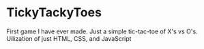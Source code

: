 # TickyTackyToes
First game I have ever made. Just a simple tic-tac-toe of X's vs O's.
Uilization of just HTML, CSS, and JavaScript
